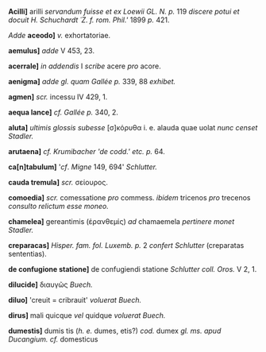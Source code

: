 **Acilli]** arilli *servandum fuisse et ex Loewii GL. N. p.* 119
*discere potui et docuit H. Schuchardt ῾Ζ. f. rom. Phil.'* 1899 *p.*
421.

*Adde* **aceodo]** *v.* exhortatoriae.

**aemulus]** *adde* V 453, 23.

**acerrale]** *in addendis* I *scribe* acere *pro* acore.

**aenigma]** *adde gl. quam Gallée p.* 339, 88 *exhibet.*

**agmen]** *scr.* incessu IV 429, 1.

**aequa lance]** *cf. Gallée p.* 340, 2.

**aluta]** *ultimis glossis subesse* [σ]κόρυθα i. e. alauda quae
uolat *nunc censet Stadler.*

**arutaena]** *cf. Krumibacher 'de codd.' etc. p.* 64.

**ca[n]tabulum]** '*cf*. *Migne* 149, 694' *Schlutter.*

**cauda tremula]** *scr.* σείουρος.

**comoedia]** *scr.* comessatione *pro* commess. *ibidem* tricenos
*pro* trecenos *consulto relictum esse moneo.*

**chamelea]** gereantimis (ἐρανθεμίς) *ad* chamaemela *pertinere monet
Stadler.*

**creparacas]** *Hisper. fam. fol. Luxemb. p.* 2 *confert Schlutter*
(creparatas sententias).

**de confugione statione]** de confugiendi statione *Schlutter coll.
Oros.* V 2, 1.

**dilucide]** διαυγῶς *Buech.*

**diluo]** 'creuit = cribrauit' *voluerat Buech.*

**dirus]** mali quicque *vel* quidque *voluerat Buech.*

**dumestis]** dumis tis (*h. e.* dumes, etis?) *cod.* dumex *gl. ms.
apud Ducangium. cf.* domesticus
